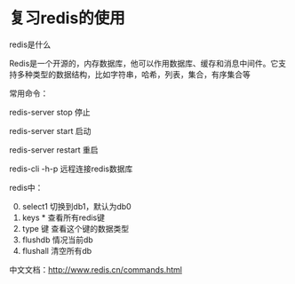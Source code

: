 # 复习redis的使用

redis是什么

Redis是一个开源的，内存数据库，他可以作用数据库、缓存和消息中间件。它支持多种类型的数据结构，比如字符串，哈希，列表，集合，有序集合等



常用命令：

redis-server stop      停止

redis-server start    启动

redis-server restart   重启 

redis-cli -h<hostname>-p<post>     远程连接redis数据库



redis中：

0. select1                切换到db1，默认为db0
1. keys *               查看所有redis键
2. type 键                  查看这个键的数据类型
3. flushdb                    情况当前db
4. flushall                    清空所有db

中文文档：http://www.redis.cn/commands.html















